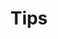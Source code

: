---
title: "Tips"
linkTitle: "Tips"
aliases: [/tech-tips/]
weight: 3
description: >
  Improving the flow of work on the team.
---